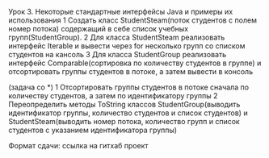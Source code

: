 Урок 3. Некоторые стандартные интерфейсы Java и примеры их использования
1 Создать класс StudentSteam(поток студентов с полем номер потока) содержащий в себе список учебных групп(StudentGroup).
2 Для класса StudentSteam реализовать интерфейс Iterable и вывести через for несколько групп со списком студентов на кансоль
3 Для класса StudentGroup реализовать интерфейс Comparable(сортировка по количеству студентов в группе) и отсортировать группы студентов в потоке, а затем вывести в консоль

(задача со *)
1 Отсортировать группы студентов в потоке сначала по количеству студентов, а затем по идентификатору группы
2 Переопределить методы ToString классов StudentGroup(выводить идентификатор группы, количество студентов и список студентов) и StudentSteam(выводить номер потока, количество групп и список студентов с указанием идентификатора группы)

Формат сдачи: ссылка на гитхаб проект